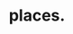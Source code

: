 ---
layout: tech_post
main: false
status: in-progress
category: tech
back: tech.html
title: places.
quote: A Leaflet map of everywhere I've ever been.
source: na
---